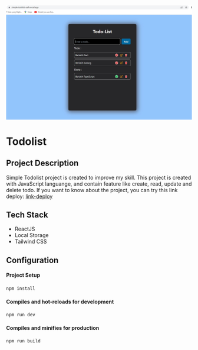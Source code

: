 ![Todolist-LocalStorage](https://github.com/kadekframa/Simple-Todolist/blob/main/public/todolist-localstorage.jpg?raw=true)

# Todolist

## Project Description

Simple Todolist project is created to improve my skill. This project is created with JavaScript languange, and contain feature like create, read, update and delete todo. If you want to know about the project, you can try this link deploy: [link-deploy](https://simple-todolist-self.vercel.app)

## Tech Stack

- ReactJS
- Local Storage
- Tailwind CSS

## Configuration

#### Project Setup

```
npm install
```

#### Compiles and hot-reloads for development

```
npm run dev
```

#### Compiles and minifies for production

```
npm run build
```
